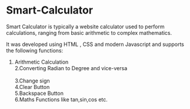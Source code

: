 # Smart-Calculator

Smart Calculator is typically a website calculator used to perform calculations, ranging from basic arithmetic to complex mathematics.

It was developed using HTML , CSS and modern Javascript and supports the following functions:

1. Arithmetic Calculation<br>
2.Converting Radian to Degree and vice-versa<br>   
3.Change sign<br>
4.Clear Button<br>
5.Backspace Button<br>
6.Maths Functions like tan,sin,cos etc.<br>


